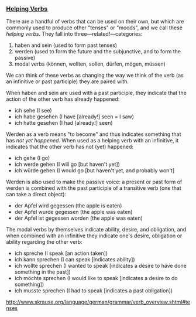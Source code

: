 ### [Helping Verbs]()

There are a handful of verbs that can be used on their own, but which are commonly used to produce other "tenses" or "moods", and we call these *helping verbs*. They fall into three—related!—categories:

1. haben and sein (used to form past tenses)
2. werden (used to form the future and the subjunctive, and to form the passive)
3. modal verbs (können, wollten, sollen, dürfen, mögen, müssen)

We can think of these verbs as changing the way we think of the verb (as an infinitive or past participle) they are paired with.

When haben and sein are used with a past participle, they indicate that the action of the other verb has already happened:

- ich sehe (I see)
- ich habe gesehen (I have [already!] seen = I saw)
- ich hatte gesehen (I had [already!] seen)

Werden as a verb means "to become" and thus indicates something that has *not yet happened*. When used as a helping verb with an infinitive, it indicates that the other verb has not (yet) happened:

- ich gehe (I go)
- ich werde gehen (I will go [but haven't yet])
- ich würde gehen (I would go [but haven't yet, and probably won't]

Werden is also used to make the passive voice: a present or past form of werden is combined with the past participle of a transitive verb (one that can take a direct object):

- der Apfel wird gegessen (the apple is eaten)
- der Apfel wurde gegessen (the apple was eaten)
- der Apfel ist gegessen worden (the apple was eaten)

The modal verbs by themselves indicate ability, desire, and obligation, and when combined with an infinitive they indicate one's desire, obligation or ability regarding the other verb:

- ich spreche (I speak [an action taken])
- ich kann sprechen (I can speak [indicates ability])
- ich wollte sprechen (I wanted to speak [indicates a desire to have done something in the past])
- ich möchte sprechen (I would like to speak [indicates a desire to do something])
- ich musste sprechen (I had to speak [indicates a past obligation])



http://www.skrause.org/language/german/grammar/verb_overview.shtml#tenses